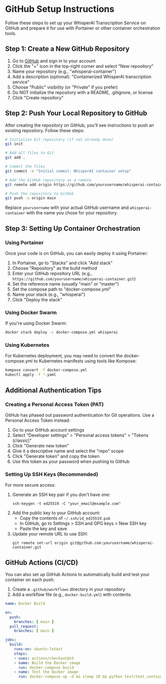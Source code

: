 # GitHub Setup Instructions

Follow these steps to set up your WhisperAI Transcription Service on GitHub and prepare it for use with Portainer or other container orchestration tools.

## Step 1: Create a New GitHub Repository

1. Go to [GitHub](https://github.com) and sign in to your account
2. Click the "+" icon in the top-right corner and select "New repository"
3. Name your repository (e.g., "whisperai-container")
4. Add a description (optional): "Containerized WhisperAI transcription service"
5. Choose "Public" visibility (or "Private" if you prefer)
6. Do NOT initialize the repository with a README, .gitignore, or license
7. Click "Create repository"

## Step 2: Push Your Local Repository to GitHub

After creating the repository on GitHub, you'll see instructions to push an existing repository. Follow these steps:

```bash
# Initialize Git repository (if not already done)
git init

# Add all files to Git
git add .

# Commit the files
git commit -m "Initial commit: WhisperAI container setup"

# Add the GitHub repository as a remote
git remote add origin https://github.com/yourusername/whisperai-container.git

# Push the repository to GitHub
git push -u origin main
```

Replace `yourusername` with your actual GitHub username and `whisperai-container` with the name you chose for your repository.

## Step 3: Setting Up Container Orchestration

### Using Portainer

Once your code is on GitHub, you can easily deploy it using Portainer:

1. In Portainer, go to "Stacks" and click "Add stack"
2. Choose "Repository" as the build method
3. Enter your GitHub repository URL (e.g., `https://github.com/yourusername/whisperai-container.git`)
4. Set the reference name (usually "main" or "master")
5. Set the compose path to "docker-compose.yml"
6. Name your stack (e.g., "whisperai")
7. Click "Deploy the stack"

### Using Docker Swarm

If you're using Docker Swarm:

```bash
docker stack deploy -c docker-compose.yml whisperai
```

### Using Kubernetes

For Kubernetes deployment, you may need to convert the docker-compose.yml to Kubernetes manifests using tools like Kompose:

```bash
kompose convert -f docker-compose.yml
kubectl apply -f *.yaml
```

## Additional Authentication Tips

### Creating a Personal Access Token (PAT)

GitHub has phased out password authentication for Git operations. Use a Personal Access Token instead:

1. Go to your GitHub account settings
2. Select "Developer settings" > "Personal access tokens" > "Tokens (classic)"
3. Click "Generate new token"
4. Give it a descriptive name and select the "repo" scope
5. Click "Generate token" and copy the token
6. Use this token as your password when pushing to GitHub

### Setting Up SSH Keys (Recommended)

For more secure access:

1. Generate an SSH key pair if you don't have one:
   ```
   ssh-keygen -t ed25519 -C "your_email@example.com"
   ```
2. Add the public key to your GitHub account:
   - Copy the contents of `~/.ssh/id_ed25519.pub`
   - In GitHub, go to Settings > SSH and GPG keys > New SSH key
   - Paste the key and save
3. Update your remote URL to use SSH:
   ```
   git remote set-url origin git@github.com:yourusername/whisperai-container.git
   ```

## GitHub Actions (CI/CD)

You can also set up GitHub Actions to automatically build and test your container on each push:

1. Create a `.github/workflows` directory in your repository
2. Add a workflow file (e.g., `docker-build.yml`) with contents:

```yaml
name: Docker Build

on:
  push:
    branches: [ main ]
  pull_request:
    branches: [ main ]

jobs:
  build:
    runs-on: ubuntu-latest
    steps:
    - uses: actions/checkout@v3
    - name: Build the Docker image
      run: docker-compose build
    - name: Test the Docker image
      run: docker-compose up -d && sleep 10 && python test/test_container_api.py
```